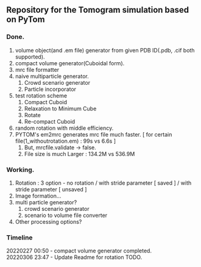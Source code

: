 ## Repository for the Tomogram simulation based on PyTom

### Done.
1. volume object(and .em file) generator from given PDB ID(.pdb, .cif both supported).   
2. compact volume generator(Cuboidal form).   
3. mrc file formatter
4. naive multiparticle generator.   
   1. Crowd scenario generator
   2. Particle incorporator
5. test rotation scheme   
   1. Compact Cuboid
   2. Relaxation to Minimum Cube
   3. Rotate
   4. Re-compact Cuboid
6. random rotation with middle efficiency.
7. PYTOM's em2mrc generates mrc file much faster. [ for certain file(1_withoutrotation.em) : 99s vs 6.6s ]
   1. But, mrcfile.validate -> false.
   2. File size is much Larger : 134.2M vs 536.9M

### Working.   
1. Rotation : 3 option - no rotation / with stride parameter [ saved ] / with stride parameter [ unsaved ]
2. Image formation...
3. multi particle generator?
   1. crowd scenario generator   
   2. scenario to volume file converter
4. Other processing options?

### Timeline
20220227 00:50 - compact volume generator completed.   
20220306 23:47 - Update Readme for rotation TODO.
